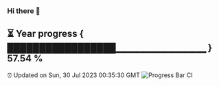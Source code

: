### Hi there 👋
⏳ Year progress { █████████████████▁▁▁▁▁▁▁▁▁▁▁▁▁ } 57.54 %
---
⏰ Updated on Sun, 30 Jul 2023 00:35:30 GMT
![Progress Bar CI](https://github.com/Moyi321/Moyi321/workflows/Progress%20Bar%20CI/badge.svg)
